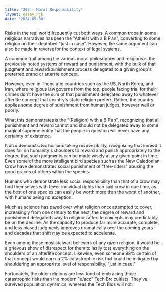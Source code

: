 ```yaml
---
title: "202 - Moral Responsibility"
layout: essay.njk
date: "2024-05-30"
---
```


Risks in the real world frequently cut both ways. A common trope in some religious narratives has been the "Atheist with a B Plan", converting to some religion on their deathbed "just in case". However, the same argument can also be made in reverse for the context of legal systems.

A common trait among the various moral philosophies and religions is the previously noted systems of reward and punishment, with the bulk of that judgment and reward/punishment process delegated to a given group's preferred brand of afterlife concept.

However, even in Theocratic countries such as the US, North Korea, and Iran, where religious law governs from the top, people facing trial for their crimes don't have the sum of that punishment delegated away to whatever afterlife concept that country's state religion prefers. Rather, the country applies some degree of punishment from human judges, however well or poorly.

What this demonstrates is the "(Religion) with a B Plan", recognizing that all punishment and reward cannot and should not be delegated away to some magical supreme entity that the people in question will never have any certainty of existence.

It also demonstrates humans taking responsibility, recognizing that indeed it does fall on humanity's shoulders to reward and punish appropriately to the degree that such judgments can be made wisely at any given point in time. Even some of the more intelligent bird species such as the New Caledonian Crow have demonstrated social punishment of "free-riders" abusing the good graces of others within the species.

Humans who demonstrate less social responsibility than that of a crow may find themselves with fewer individual rights than said crow in due time, as the best of one species can easily be worth more than the worst of another, with humans being no exception.

Much as science has paved over what religion once attempted to cover, increasingly from one century to the next, the degree of reward and punishment delegated away to religious afterlife concepts may predictably be on the decline. As the capacity to produce far more accurate, complete, and less biased judgments improves dramatically over the coming years and decades that shift may be expected to accelerate.

Even among those most stalwart believers of any given religion, it would be a grievous show of disrespect for them to lazily toss everything on the shoulders of an afterlife concept. Likewise, even someone 98% certain of that concept would carry a 2% catastrophic risk that could be mitigated by shouldering an appropriate level of responsibility, "just in case."

Fortunately, the older religions are less fond of embracing those catastrophic risks than the modern "e/acc" Tech Bro cultists. They've survived population dynamics, whereas the Tech Bros will not.
